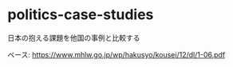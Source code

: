 # politics-case-studies
日本の抱える課題を他国の事例と比較する

ベース: https://www.mhlw.go.jp/wp/hakusyo/kousei/12/dl/1-06.pdf
